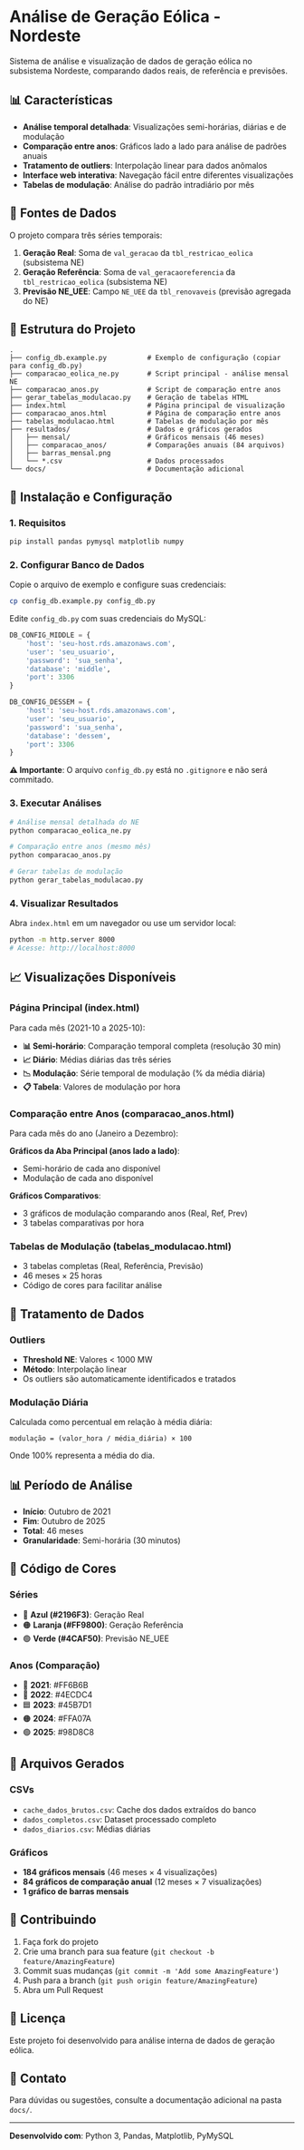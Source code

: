 # Análise de Geração Eólica - Nordeste

Sistema de análise e visualização de dados de geração eólica no subsistema Nordeste, comparando dados reais, de referência e previsões.

## 📊 Características

- **Análise temporal detalhada**: Visualizações semi-horárias, diárias e de modulação
- **Comparação entre anos**: Gráficos lado a lado para análise de padrões anuais
- **Tratamento de outliers**: Interpolação linear para dados anômalos
- **Interface web interativa**: Navegação fácil entre diferentes visualizações
- **Tabelas de modulação**: Análise do padrão intradiário por mês

## 🎯 Fontes de Dados

O projeto compara três séries temporais:

1. **Geração Real**: Soma de `val_geracao` da `tbl_restricao_eolica` (subsistema NE)
2. **Geração Referência**: Soma de `val_geracaoreferencia` da `tbl_restricao_eolica` (subsistema NE)
3. **Previsão NE_UEE**: Campo `NE_UEE` da `tbl_renovaveis` (previsão agregada do NE)

## 📁 Estrutura do Projeto

```
.
├── config_db.example.py          # Exemplo de configuração (copiar para config_db.py)
├── comparacao_eolica_ne.py       # Script principal - análise mensal NE
├── comparacao_anos.py            # Script de comparação entre anos
├── gerar_tabelas_modulacao.py    # Geração de tabelas HTML
├── index.html                    # Página principal de visualização
├── comparacao_anos.html          # Página de comparação entre anos
├── tabelas_modulacao.html        # Tabelas de modulação por mês
├── resultados/                   # Dados e gráficos gerados
│   ├── mensal/                   # Gráficos mensais (46 meses)
│   ├── comparacao_anos/          # Comparações anuais (84 arquivos)
│   ├── barras_mensal.png
│   └── *.csv                     # Dados processados
└── docs/                         # Documentação adicional
```

## 🚀 Instalação e Configuração

### 1. Requisitos

```bash
pip install pandas pymysql matplotlib numpy
```

### 2. Configurar Banco de Dados

Copie o arquivo de exemplo e configure suas credenciais:

```bash
cp config_db.example.py config_db.py
```

Edite `config_db.py` com suas credenciais do MySQL:

```python
DB_CONFIG_MIDDLE = {
    'host': 'seu-host.rds.amazonaws.com',
    'user': 'seu_usuario',
    'password': 'sua_senha',
    'database': 'middle',
    'port': 3306
}

DB_CONFIG_DESSEM = {
    'host': 'seu-host.rds.amazonaws.com',
    'user': 'seu_usuario',
    'password': 'sua_senha',
    'database': 'dessem',
    'port': 3306
}
```

**⚠️ Importante**: O arquivo `config_db.py` está no `.gitignore` e não será commitado.

### 3. Executar Análises

```bash
# Análise mensal detalhada do NE
python comparacao_eolica_ne.py

# Comparação entre anos (mesmo mês)
python comparacao_anos.py

# Gerar tabelas de modulação
python gerar_tabelas_modulacao.py
```

### 4. Visualizar Resultados

Abra `index.html` em um navegador ou use um servidor local:

```bash
python -m http.server 8000
# Acesse: http://localhost:8000
```

## 📈 Visualizações Disponíveis

### Página Principal (index.html)

Para cada mês (2021-10 a 2025-10):
- **📊 Semi-horário**: Comparação temporal completa (resolução 30 min)
- **📈 Diário**: Médias diárias das três séries
- **📉 Modulação**: Série temporal de modulação (% da média diária)
- **📋 Tabela**: Valores de modulação por hora

### Comparação entre Anos (comparacao_anos.html)

Para cada mês do ano (Janeiro a Dezembro):

**Gráficos da Aba Principal (anos lado a lado)**:
- Semi-horário de cada ano disponível
- Modulação de cada ano disponível

**Gráficos Comparativos**:
- 3 gráficos de modulação comparando anos (Real, Ref, Prev)
- 3 tabelas comparativas por hora

### Tabelas de Modulação (tabelas_modulacao.html)

- 3 tabelas completas (Real, Referência, Previsão)
- 46 meses × 25 horas
- Código de cores para facilitar análise

## 🔧 Tratamento de Dados

### Outliers

- **Threshold NE**: Valores < 1000 MW
- **Método**: Interpolação linear
- Os outliers são automaticamente identificados e tratados

### Modulação Diária

Calculada como percentual em relação à média diária:

```
modulação = (valor_hora / média_diária) × 100
```

Onde 100% representa a média do dia.

## 📊 Período de Análise

- **Início**: Outubro de 2021
- **Fim**: Outubro de 2025
- **Total**: 46 meses
- **Granularidade**: Semi-horária (30 minutos)

## 🎨 Código de Cores

### Séries
- 🔵 **Azul (#2196F3)**: Geração Real
- 🟠 **Laranja (#FF9800)**: Geração Referência
- 🟢 **Verde (#4CAF50)**: Previsão NE_UEE

### Anos (Comparação)
- 🔴 **2021**: #FF6B6B
- 🔵 **2022**: #4ECDC4
- 🟦 **2023**: #45B7D1
- 🟠 **2024**: #FFA07A
- 🟢 **2025**: #98D8C8

## 📝 Arquivos Gerados

### CSVs
- `cache_dados_brutos.csv`: Cache dos dados extraídos do banco
- `dados_completos.csv`: Dataset processado completo
- `dados_diarios.csv`: Médias diárias

### Gráficos
- **184 gráficos mensais** (46 meses × 4 visualizações)
- **84 gráficos de comparação anual** (12 meses × 7 visualizações)
- **1 gráfico de barras mensais**

## 🤝 Contribuindo

1. Faça fork do projeto
2. Crie uma branch para sua feature (`git checkout -b feature/AmazingFeature`)
3. Commit suas mudanças (`git commit -m 'Add some AmazingFeature'`)
4. Push para a branch (`git push origin feature/AmazingFeature`)
5. Abra um Pull Request

## 📄 Licença

Este projeto foi desenvolvido para análise interna de dados de geração eólica.

## 📧 Contato

Para dúvidas ou sugestões, consulte a documentação adicional na pasta `docs/`.

---

**Desenvolvido com**: Python 3, Pandas, Matplotlib, PyMySQL
